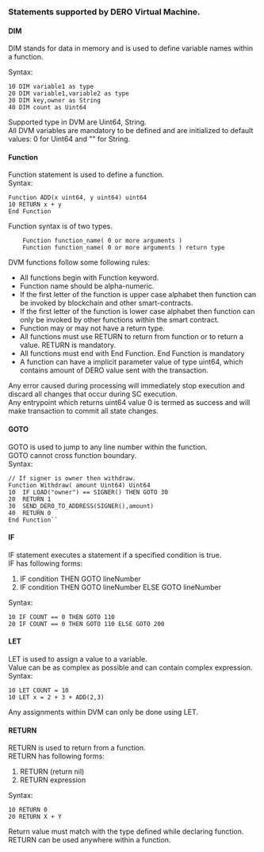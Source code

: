 ### Statements supported by  DERO Virtual Machine.  

#### DIM 
DIM stands for data in memory and is used to define variable names within a function.  

Syntax:
```
10 DIM variable1 as type 
20 DIM variable1,variable2 as type
30 DIM key,owner as String
40 DIM count as Uint64
```  
Supported type in DVM are Uint64, String.  
All DVM variables are mandatory to be defined and are initialized to default values: 0 for Uint64  and "" for String.  

#### Function  
Function statement is used to define a function.  
Syntax:  
```
Function ADD(x uint64, y uint64) uint64 
10 RETURN x + y
End Function
```  
Function syntax is of two types.  
```
    Function function_name( 0 or more arguments )
    Function function_name( 0 or more arguments ) return type
```
DVM functions follow some following rules:  
* All functions begin with Function keyword. 
* Function name should be alpha-numeric.
* If the first letter of the function is upper case alphabet then function can be invoked by blockchain and other smart-contracts. 
* If the first letter of the function is lower case alphabet then function can only be invoked by other functions within the smart contract.
* Function may or may not have a return type.
* All functions must use RETURN to return from function or to return a value. RETURN is mandatory.
* All functions must end with End Function. End Function is mandatory
* A function can have a implicit parameter value of type uint64, which contains amount of DERO value sent with the transaction.

Any error caused during processing will immediately stop execution and discard all changes that occur during SC execution.  
Any entrypoint which returns uint64 value 0 is termed as success and will make transaction to commit all state changes.  

#### GOTO
GOTO is used to jump to any line number within the function.  
GOTO cannot cross function boundary.  
Syntax:  
```
// If signer is owner then withdraw. 
Function Withdraw( amount Uint64) Uint64 
10  IF LOAD("owner") == SIGNER() THEN GOTO 30 
20  RETURN 1
30  SEND_DERO_TO_ADDRESS(SIGNER(),amount)
40  RETURN 0
End Function``
```

#### IF  
IF statement executes a statement if a specified condition is true.  
IF has following forms:
1. IF condition THEN GOTO lineNumber
2. IF condition THEN GOTO lineNumber ELSE GOTO lineNumber  
  
Syntax:  
```
10 IF COUNT == 0 THEN GOTO 110
20 IF COUNT == 0 THEN GOTO 110 ELSE GOTO 200
```

#### LET  
LET is used to assign a value to a variable.   
Value can be as complex as possible and can contain complex expression.  
Syntax:  
```
10 LET COUNT = 10
10 LET x = 2 + 3 + ADD(2,3)
```
Any assignments within DVM can only be done using LET. 


#### RETURN
RETURN is used to return from a function.  
RETURN has following forms:  
1. RETURN (return nil)
2. RETURN expression 

Syntax:
```
10 RETURN 0
20 RETURN X + Y
```
Return value must match with the type defined while declaring function.  
RETURN can be used anywhere within a function.  






 



